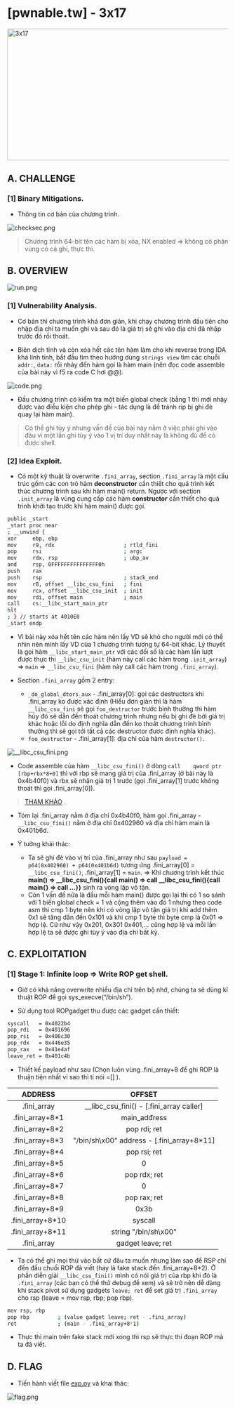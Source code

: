 # [pwnable.tw] - 3x17

<img src="./images/3x17.png" alt="3x17" width="550" height="300">

## A. CHALLENGE 

### [1] Binary Mitigations. 

- Thông tin cơ bản của chương trình.

![checksec.png](./images/checksec.png)

>Chương trình 64-bit tên các hàm bị xóa, NX enabled => không có phân vùng có cả ghi, thực thi.

## B. OVERVIEW

![run.png](./images/run.png)

### [1] Vulnerability Analysis.

- Cơ bản thì chương trình khá đơn giản, khi chạy chương trình đầu tiên cho nhập địa chỉ ta muốn ghi và sau đó là giá trị sẽ ghi vào địa chỉ đã nhập trước đó rồi thoát.

- Biên dịch tĩnh và còn xóa hết các tên hàm làm cho khi reverse trong IDA khá linh tinh, bắt đầu tìm theo hướng dùng `strings view` tìm các chuỗi `addr:`, `data:` rồi nhảy đến hàm gọi là hàm main (nên đọc code assemble của bài này vì f5 ra code C hơi @@).

![code.png](./images/code.png)

- Đầu chương trình có kiểm tra một biến global check (bằng 1 thì mới nhảy được vào điều kiện cho phép ghi - tác dụng là để tránh rip bị ghi đè quay lại hàm main).

> Có thể ghi tùy ý nhưng vấn đề của bài này nằm ở việc phải ghi vào đâu vì một lần ghi tùy ý vào 1 vị trí duy nhất này là không đủ để có được shell.

### [2] Idea Exploit.

- Có một kỹ thuật là overwrite `.fini_array`, section `.fini_array` là một cấu trúc gồm các con trỏ hàm __deconstructor__ cần thiết cho quá trình kết thúc chương trình sau khi hàm main() return. Ngược với section `.init_array` là vùng cung cấp các hàm __constructor__ cần thiết cho quá trình khởi tạo trước khi hàm main() được gọi.

```bash
public _start
_start proc near
; __unwind {
xor     ebp, ebp
mov     r9, rdx                      ; rtld_fini
pop     rsi                          ; argc
mov     rdx, rsp                     ; ubp_av
and     rsp, 0FFFFFFFFFFFFFFF0h
push    rax
push    rsp                          ; stack_end
mov     r8, offset __libc_csu_fini   ; fini
mov     rcx, offset __libc_csu_init  ; init
mov     rdi, offset main             ; main
call    cs:__libc_start_main_ptr
hlt                                  
; } // starts at 4010E0
_start endp
```

- Vì bài này xóa hết tên các hàm nên lấy VD sẽ khó cho người mới có thể nhìn nên mình lấy VD của 1 chương trình tương tự 64-bit khác. Lý thuyết là gọi hàm `__libc_start_main_ptr` với các đối số  là các hàm lần lượt được thực thi `__libc_csu_init` (hàm này call các hàm trong `.init_array`) => `main` => `__libc_csu_fini` (hàm này call các hàm trong `.fini_array`).

- Section `.fini_array` gồm 2 entry:
    * `_do_global_dtors_aux` - .fini_array[0]: gọi các destructors khi .fini_array ko được xác định (Hiểu đơn giản thì là hàm `__libc_csu_fini` sẽ gọi `foo_destructor` trước bình thường thì hàm hủy đó sẽ dẫn đến thoát chương trình nhưng nếu bị ghi đè bởi giá trị khác hoặc lỗi do định nghĩa dẫn đến ko thoát chương trình bình thưởng thì sẽ gọi tới tất cả các destructor đươc định nghĩa khác).
    * `foo_destructor` - .fini_array[1]: địa chỉ của hàm `destructor()`.

![__libc_csu_fini.png](./images/__libc_csu_fini.png)

- Code assemble của hàm `__libc_csu_fini()` ở dòng `call    qword ptr [rbp+rbx*8+0]` thì với rbp sẽ mang giá trị của .fini_array (ở bài này là 0x4b40f0) và rbx sẽ nhận giá trị 1 trước (gọi .fini_array[1] trước không thoát thì gọi .fini_array[0]).

>[THAM KHẢO](https://blog.k3170makan.com/2018/10/introduction-to-elf-format-part-v.html) .

- Tóm lại .fini_array nằm ở địa chỉ 0x4b40f0, hàm gọi .fini_array - `__libc_csu_fini()` nằm ở địa chỉ 0x402960 và địa chỉ hàm main là 0x401b6d.

- Ý tưởng khái thác:
    * Ta sẽ ghi đè vào vị trí của .fini_array như sau `payload = p64(0x402960) + p64(0x401b6d)` tương ứng .fini_array[0] = `__libc_csu_fini()`, .fini_array[1] = `main`.
    => Khi chương trình kết thúc **main() =>  __libc_csu_fini(){call main() => call __libc_csu_fini(){call main{} => call ...}}** sinh ra vòng lặp vô tận.
    * Còn 1 vấn đề nữa là đầu mỗi hàm main() được gọi lại thì có 1 so sánh với 1 biến global check = 1 và cộng thêm vào đó 1 nhưng theo code asm thì cmp 1 byte nên khi có vòng lặp vô tận giá trị khi add thêm 0x1 sẽ tăng dần đến 0x101 và khi cmp 1 byte thì byte cmp là 0x01 => hợp lệ. Cứ như vậy 0x201, 0x301 0x401,... cũng hợp lệ và mỗi lần hợp lệ ta sẽ được ghi tùy ý vào địa chỉ bất kỳ.       


## C. EXPLOITATION

### [1] Stage 1: Infinite loop => Write ROP get shell.

- Giờ có khả năng overwrite nhiều địa chỉ trên bộ nhớ, chúng ta sẽ dùng kĩ thuật ROP để gọi sys_execve(“/bin/sh”).

- Sử dụng tool ROPgadget thu được các gadget cần thiết:

```bash
syscall   = 0x4022b4
pop_rdi   = 0x401696
pop_rsi   = 0x406c30
pop_rdx   = 0x446e35
pop_rax   = 0x41e4af
leave_ret = 0x401c4b
```

- Thiết kế payload như sau (Chọn luôn vùng .fini_array+8 để ghi ROP là thuận tiện nhất vì sao thì tí nói =[] ).

|    ADDRESS           |                 OFFSET                        |
| :-------------:      | :-------------------------------------------: | 
|.fini_array           | __libc_csu_fini() - [.fini_array caller]      |   
|.fini_array+8*1       | main_adđress                                  | 
|.fini_array+8*2       | pop rdi; ret                                  | 
|.fini_array+8*3       | "/bin/sh\x00" address - [.fini_array+8*11]    |
|.fini_array+8*4       | pop rsi; ret                                  |
|.fini_array+8*5       | 0                                             | 
|.fini_array+8*6       | pop rdx; ret                                  | 
|.fini_array+8*7       | 0                                             |
|.fini_array+8*8       | pop rax; ret                                  |
|.fini_array+8*9       | 0x3b                                          | 
|.fini_array+8*10      | syscall                                       |  
|.fini_array+8*11      | string "/bin/sh\x00"                          |  
|.fini_array           | gadget leave; ret                             |

- Ta có thể ghi mọi thứ vào bất cứ đâu ta muốn nhưng làm sao để RSP chỉ đến đầu chuối ROP đã viết (hay là fake stack đến .fini_array+8*2). Ở phần diễn giải `__libc_csu_fini()` mình có nói giá trị của rbp khi đó là `.fini_array` (các bạn có thể thử debug để xem) và sẽ trở nên dễ dàng khi stack pivot sử dụng gadgets `leave; ret` để  set giá trị `.fini_array` cho rsp (leave = mov rsp, rbp; pop rbp).

```bash
mov rsp, rbp
pop rbp         ; (value gadget leave; ret - .fini_array)
ret             ; (main - .fini_array+8*1)
```

- Thực thi main trên fake stack mới xong thì rsp sẽ thực thi đoạn ROP mà ta đã viết.


## D. FLAG

- Tiến hành viết file [exp.py](./exp.py) và khai thác:

![flag.png](./images/flag.png)
